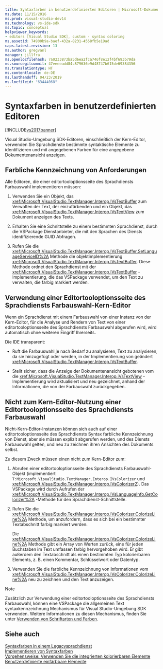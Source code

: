 ```yaml
---
title: Syntaxfarben in benutzerdefinierten Editoren | Microsoft-Dokumentation
ms.date: 11/15/2016
ms.prod: visual-studio-dev14
ms.technology: vs-ide-sdk
ms.topic: conceptual
helpviewer_keywords:
- editors [Visual Studio SDK], custom - syntax coloring
ms.assetid: 74900b9a-baef-432a-8231-4568fb5e19ad
caps.latest.revision: 13
ms.author: gregvanl
manager: jillfra
ms.openlocfilehash: 7a0233873ba5d6ea2fca746f8e12f4bf693b79da
ms.sourcegitcommit: 47eeeeadd84c879636e9d48747b615de69384356
ms.translationtype: HT
ms.contentlocale: de-DE
ms.lasthandoff: 04/23/2019
ms.locfileid: "63444068"
---
```

# <a name="syntax-coloring-in-custom-editors"></a>Syntaxfarben in benutzerdefinierten Editoren
[!INCLUDE[vs2017banner](../includes/vs2017banner.md)]

Visual Studio-Umgebung SDK-Editoren, einschließlich der Kern-Editor, verwenden Sie Sprachdienste bestimmte syntaktische Elemente zu identifizieren und mit angegebenen Farben für eine angegebene Dokumentenansicht anzeigen.  
  
## <a name="colorization-requirements"></a>Farbliche Kennzeichnung von Anforderungen  
 Alle Editoren, die einer editortooloptionsseite des Sprachdiensts Farbauswahl implementieren müssen:  
  
1. Verwenden Sie ein Objekt, das <xref:Microsoft.VisualStudio.TextManager.Interop.IVsTextBuffer> zum Verwalten der Text, der einzufärbenden und ein Objekt, das <xref:Microsoft.VisualStudio.TextManager.Interop.IVsTextView> zum Dokument anzeigen des Texts.  
  
2. Erhalten Sie eine Schnittstelle zu einem bestimmten Sprachdienst, durch die VSPackage Dienstanbieter, die mit den Sprachen des Diensts identifizierende GUID Abfragen.  
  
3. Rufen Sie die <xref:Microsoft.VisualStudio.TextManager.Interop.IVsTextBuffer.SetLanguageServiceID%2A> Methode die objektimplementierung <xref:Microsoft.VisualStudio.TextManager.Interop.IVsTextBuffer>. Diese Methode ordnet den Sprachdienst mit der <xref:Microsoft.VisualStudio.TextManager.Interop.IVsTextBuffer> -Implementierung, die das VSPackage verwendet, um den Text zu verwalten, die farbig markiert werden.  
  
## <a name="core-editor-usage-of-a-language-services-colorizer"></a>Verwendung einer Editortooloptionsseite des Sprachdiensts Farbauswahl-Kern-Editor  
 Wenn ein Sprachdienst mit einem Farbauswahl von einer Instanz von der Kern-Editor, für die Analyse und Rendern von Text von einer editortooloptionsseite des Sprachdiensts Farbauswahl abgerufen wird, wird automatisch ohne weiteren Eingriff Ihrerseits.  
  
 Die IDE transparent:  
  
- Ruft die Farbauswahl je nach Bedarf zu analysieren, Text zu analysieren, da sie hinzugefügt oder werden, in der Implementierung von geändert <xref:Microsoft.VisualStudio.TextManager.Interop.IVsTextBuffer>.  
  
- Stellt sicher, dass die Anzeige der Dokumentenansicht gebotenen vom die <xref:Microsoft.VisualStudio.TextManager.Interop.IVsTextView> -Implementierung wird aktualisiert und neu gezeichnet, anhand der Informationen, die von der Farbauswahl zurückgegeben.  
  
## <a name="non-core-editor-usage-of-a-language-services-colorizer"></a>Nicht zum Kern-Editor-Nutzung einer Editortooloptionsseite des Sprachdiensts Farbauswahl  
 Nicht-Kern-Editor-Instanzen können sich auch auf einer editortooloptionsseite des Sprachdiensts Syntax farbliche Kennzeichnung von Dienst, aber sie müssen explizit abgerufen werden, und des Diensts Farbauswahl gelten, und neu zu zeichnen ihren Ansichten des Dokuments selbst.  
  
 Zu diesem Zweck müssen einen nicht zum Kern-Editor zum:  
  
1. Abrufen einer editortooloptionsseite des Sprachdiensts Farbauswahl-Objekt (implementiert `T:Microsoft.VisualStudio.TextManager.Interop.IVsColorizer` und <xref:Microsoft.VisualStudio.TextManager.Interop.IVsColorizer2>). Das VSPackage wird durch Aufrufen der <xref:Microsoft.VisualStudio.TextManager.Interop.IVsLanguageInfo.GetColorizer%2A> -Methode für den Sprachdienst-Schnittstelle.  
  
2. Rufen Sie die <xref:Microsoft.VisualStudio.TextManager.Interop.IVsColorizer.ColorizeLine%2A> Methode, um anzufordern, dass es sich bei ein bestimmter Textabschnitt farbig markiert werden.  
  
     Die <xref:Microsoft.VisualStudio.TextManager.Interop.IVsColorizer.ColorizeLine%2A> Methode gibt ein Array von Werten zurück, eine für jeden Buchstaben im Text umfassen farbig hervorgehoben wird. Er gibt außerdem den Textabschnitt als einen bestimmten Typ kolorierbaren Elements, z. B. einen Kommentar, Schlüsselwort oder Datentyp.  
  
3. Verwenden Sie die farbliche Kennzeichnung von Informationen vom <xref:Microsoft.VisualStudio.TextManager.Interop.IVsColorizer.ColorizeLine%2A> neu zu zeichnen und den Text anzuzeigen.  
  
> [!NOTE]
> Zusätzlich zur Verwendung einer editortooloptionsseite des Sprachdiensts Farbauswahl, können eine VSPackage die allgemeinen Text syntaxkennzeichnung Mechanismus für Visual Studio-Umgebung SDK verwenden. Weitere Informationen zu diesen Mechanismus, finden Sie unter [Verwenden von Schriftarten und Farben](../extensibility/using-fonts-and-colors.md).  
  
## <a name="see-also"></a>Siehe auch  
 [Syntaxfarben in einem Legacysprachdienst](../extensibility/internals/syntax-coloring-in-a-legacy-language-service.md)   
 [Implementieren von Syntaxfarben](../extensibility/internals/implementing-syntax-coloring.md)   
 [Vorgehensweise: Verwenden Sie die integrierten kolorierbaren Elemente](../extensibility/internals/how-to-use-built-in-colorable-items.md)   
 [Benutzerdefinierte einfärbbare Elemente](../extensibility/internals/custom-colorable-items.md)
